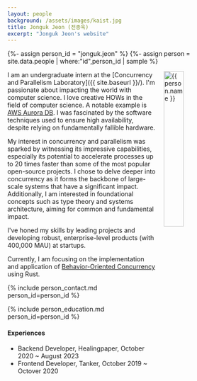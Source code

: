 ```yaml
---
layout: people
background: /assets/images/kaist.jpg
title: Jonguk Jeon (전종욱)
excerpt: "Jonguk Jeon's website"
---
```


{%- assign person_id = "jonguk.jeon" %}
{%- assign person = site.data.people | where:"id",person_id | sample %}

<img align="right" style="width: 30%; padding-left: 3%;" src="{{ site.baseurl }}/assets/images/people/jonguk.jeon.jpg" alt="{{ person.name }}">

I am an undergraduate intern at the [Concurrency and Parallelism Laboratory]({{ site.baseurl }}/). I'm passionate about impacting the world with computer science. I love creative HOWs in the field of computer science. A notable example is [AWS Aurora DB](https://www.amazon.science/publications/amazon-aurora-design-considerations-for-high-throughput-cloud-native-relational-databases). I was fascinated by the software techniques used to ensure high availability, despite relying on fundamentally fallible hardware. 

My interest in concurrency and parallelism was sparked by witnessing its impressive capabilities, especially its potential to accelerate processes up to 20 times faster than some of the most popular open-source projects. I chose to delve deeper into concurrency as it forms the backbone of large-scale systems that have a significant impact. Additionally, I am interested in foundational concepts such as type theory and systems architecture, aiming for common and fundamental impact.

I've honed my skills by leading projects and developing robust, enterprise-level products (with 400,000 MAU) at startups. 

Currently, I am focusing on the implementation and application of [Behavior-Oriented Concurrency](https://dl.acm.org/doi/10.1145/3622852) using Rust.

{% include person_contact.md person_id=person_id %}

{% include person_education.md person_id=person_id %}

#### Experiences

- Backend Developer, Healingpaper, October 2020 ~ August 2023
- Frontend Developer, Tanker, October 2019 ~ Octover 2020

